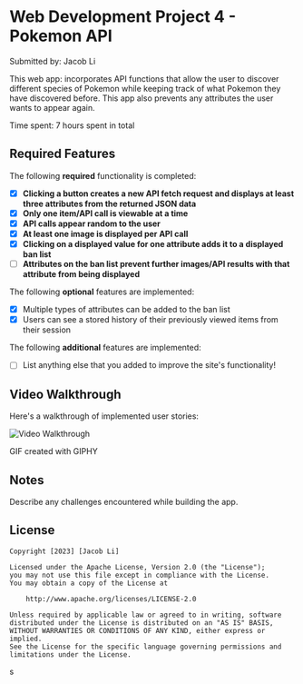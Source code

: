 # Web Development Project 4 - Pokemon API

Submitted by: Jacob Li

This web app: incorporates API functions that allow the user to discover different species of Pokemon while keeping track of what Pokemon they have discovered before. This app also prevents any attributes the user wants to appear again.

Time spent: 7 hours spent in total

## Required Features

The following **required** functionality is completed:

- [X] **Clicking a button creates a new API fetch request and displays at least three attributes from the returned JSON data**
- [X] **Only one item/API call is viewable at a time**
- [X] **API calls appear random to the user**
- [X] **At least one image is displayed per API call**
- [X] **Clicking on a displayed value for one attribute adds it to a displayed ban list**
- [ ] **Attributes on the ban list prevent further images/API results with that attribute from being displayed**

The following **optional** features are implemented:

- [X] Multiple types of attributes can be added to the ban list
- [X] Users can see a stored history of their previously viewed items from their session

The following **additional** features are implemented:

* [ ] List anything else that you added to improve the site's functionality!

## Video Walkthrough

Here's a walkthrough of implemented user stories:

<img src='https://media.giphy.com/media/v1.Y2lkPTc5MGI3NjExNTVwamhneXRkeW52Yms1bXhhdnFic3U1NXNwdWUxMnU2bmZ1dGdzdSZlcD12MV9pbnRlcm5hbF9naWZfYnlfaWQmY3Q9Zw/Ov1R6kQfRNinmbJ4zf/giphy.gif' title='Video Walkthrough' width='' alt='Video Walkthrough' />

<!-- Replace this with whatever GIF tool you used! -->
GIF created with GIPHY
<!-- Recommended tools:
[Kap](https://getkap.co/) for macOS
[ScreenToGif](https://www.screentogif.com/) for Windows
[peek](https://github.com/phw/peek) for Linux. -->

## Notes

Describe any challenges encountered while building the app.

## License

    Copyright [2023] [Jacob Li]

    Licensed under the Apache License, Version 2.0 (the "License");
    you may not use this file except in compliance with the License.
    You may obtain a copy of the License at

        http://www.apache.org/licenses/LICENSE-2.0

    Unless required by applicable law or agreed to in writing, software
    distributed under the License is distributed on an "AS IS" BASIS,
    WITHOUT WARRANTIES OR CONDITIONS OF ANY KIND, either express or implied.
    See the License for the specific language governing permissions and
    limitations under the License.
s
